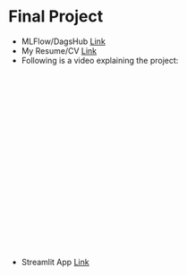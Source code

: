 # Final Project

- MLFlow/DagsHub [Link](https://dagshub.com/hrootscraft/my-book.mlflow/#/experiments/0?viewStateShareKey=d537fdc0c959fa49a2e0b67727b54010fcd4ffd194d195a2598ac3fdf5c6e596)
- My Resume/CV [Link](https://docs.google.com/document/d/1M4rx7_kydtPH-QllRdxTHSDfQHRhIao72wP-wjgEffY/edit?usp=sharing)
- Following is a video explaining the project:

<iframe width="560" height="315" src="" title="YouTube video player" frameborder="0" allow="accelerometer; autoplay; clipboard-write; encrypted-media; gyroscope; picture-in-picture; web-share" referrerpolicy="strict-origin-when-cross-origin" allowfullscreen></iframe>

- Streamlit App [Link](https://my-book-fin.streamlit.app/)